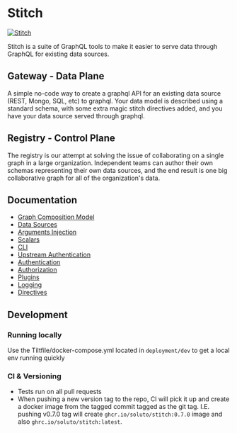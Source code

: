 # Stitch

[![Stitch](https://circleci.com/gh/Soluto/stitch.svg?style=svg)](https://circleci.com/gh/Soluto/stitch)


Stitch is a suite of GraphQL tools to make it easier to serve data through GraphQL for existing data sources.

## Gateway - Data Plane

A simple no-code way to create a graphql API for an existing data source (REST, Mongo, SQL, etc) to graphql. Your data model is described using a standard schema, with some extra magic stitch directives added, and you have your data source served through graphql.

## Registry - Control Plane

The registry is our attempt at solving the issue of collaborating on a single graph in a large organization. Independent teams can author their own schemas representing their own data sources, and the end result is one big collaborative graph for all of the organization's data.

## Documentation

- [Graph Composition Model](docs/graph_composition.md)
- [Data Sources](./docs/data_sources.md)
- [Arguments Injection](./docs/arguments_injection.md)
- [Scalars](./docs/scalars.md)
- [CLI](./cli)
- [Upstream Authentication](./docs/upstream_authentication.md)
- [Authentication](./docs/authentication.md)
- [Authorization](./docs/authorization.md)
- [Plugins](./docs/plugins.md)
- [Logging](./docs/logging.md)
- [Directives](./docs/directives.md)

## Development

### Running locally

Use the Tiltfile/docker-compose.yml located in `deployment/dev` to get a local env running quickly

### CI & Versioning

- Tests run on all pull requests
- When pushing a new version tag to the repo, CI will pick it up and create a docker image from the tagged commit tagged as the git tag. I.E. pushing v0.7.0 tag will create `ghcr.io/soluto/stitch:0.7.0` image and also `ghrc.io/soluto/stitch:latest`.
